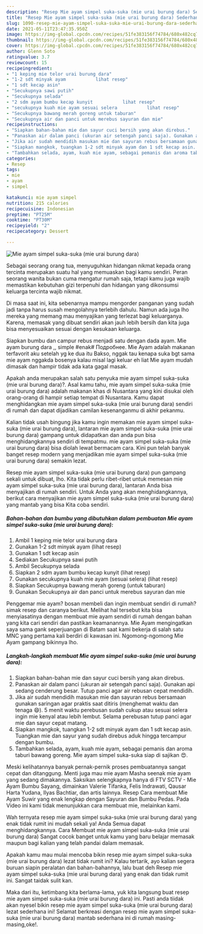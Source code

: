 ```yaml
---
description: "Resep Mie ayam simpel suka-suka (mie urai burung dara) Sederhana Untuk Jualan"
title: "Resep Mie ayam simpel suka-suka (mie urai burung dara) Sederhana Untuk Jualan"
slug: 1090-resep-mie-ayam-simpel-suka-suka-mie-urai-burung-dara-sederhana-untuk-jualan
date: 2021-05-11T23:47:35.950Z
image: https://img-global.cpcdn.com/recipes/51fe383156f74784/680x482cq70/mie-ayam-simpel-suka-suka-mie-urai-burung-dara-foto-resep-utama.jpg
thumbnail: https://img-global.cpcdn.com/recipes/51fe383156f74784/680x482cq70/mie-ayam-simpel-suka-suka-mie-urai-burung-dara-foto-resep-utama.jpg
cover: https://img-global.cpcdn.com/recipes/51fe383156f74784/680x482cq70/mie-ayam-simpel-suka-suka-mie-urai-burung-dara-foto-resep-utama.jpg
author: Glenn Soto
ratingvalue: 3.7
reviewcount: 15
recipeingredient:
- "1 keping mie telor urai burung dara"
- "1-2 sdt minyak ayam           lihat resep"
- "1 sdt kecap asin"
- "Secukupnya sawi putih"
- "Secukupnya selada"
- "2 sdm ayam bumbu kecap kunyit           lihat resep"
- "secukupnya kuah mie ayam sesuai selera           lihat resep"
- "Secukupnya bawang merah goreng untuk taburan"
- "Secukupnya air dan panci untuk merebus sayuran dan mie"
recipeinstructions:
- "Siapkan bahan-bahan mie dan sayur cuci bersih yang akan direbus."
- "Panaskan air dalam panci (ukuran air setengah panci saja). Gunakan api sedang cenderung besar. Tutup panci agar air rebusan cepat mendidih."
- "Jika air sudah mendidih masukan mie dan sayuran rebus bersamaan gunakan saringan agar praktis saat ditiris (menghemat waktu dan tenaga 😄). 5 menit waktu perebusan sudah cukup atau sesuai selera ingin mie kenyal atau lebih lembut. Selama perebusan tutup panci agar mie dan sayur cepat matang."
- "Siapkan mangkok, tuangkan 1-2 sdt minyak ayam dan 1 sdt kecap asin. Tuangkan mie dan sayur yang sudah direbus aduk hingga tercampur dengan bumbu."
- "Tambahkan selada, ayam, kuah mie ayam, sebagai pemanis dan aroma taburi bawang goreng. Mie ayam simpel suka-suka siap di sajikan 😍."
categories:
- Resep
tags:
- mie
- ayam
- simpel

katakunci: mie ayam simpel 
nutrition: 215 calories
recipecuisine: Indonesian
preptime: "PT25M"
cooktime: "PT30M"
recipeyield: "2"
recipecategory: Dessert

---
```



![Mie ayam simpel suka-suka (mie urai burung dara)](https://img-global.cpcdn.com/recipes/51fe383156f74784/680x482cq70/mie-ayam-simpel-suka-suka-mie-urai-burung-dara-foto-resep-utama.jpg)

Sebagai seorang orang tua, menyuguhkan hidangan nikmat kepada orang tercinta merupakan suatu hal yang memuaskan bagi kamu sendiri. Peran seorang  wanita bukan cuma mengatur rumah saja, tetapi kamu juga wajib memastikan kebutuhan gizi terpenuhi dan hidangan yang dikonsumsi keluarga tercinta wajib nikmat.

Di masa  saat ini, kita sebenarnya mampu mengorder panganan yang sudah jadi tanpa harus susah mengolahnya terlebih dahulu. Namun ada juga lho mereka yang memang mau menyajikan yang terlezat bagi keluarganya. Karena, memasak yang dibuat sendiri akan jauh lebih bersih dan kita juga bisa menyesuaikan sesuai dengan kesukaan keluarga. 

Siapkan bumbu dan campur rebus menjadi satu dengan dada ayam. Mie ayam burung dara ,, simple #enak# Подробнее. Mie Ayam adalah makanan terfavorit aku setelah yg ke dua itu Bakso, nggak tau kenapa suka bgt sama mie ayam nggakda bosenya kalau misal lagi keluar eh liat Mie ayam mudah dimasak dan hampir tidak ada kata gagal masak.

Apakah anda merupakan salah satu penyuka mie ayam simpel suka-suka (mie urai burung dara)?. Asal kamu tahu, mie ayam simpel suka-suka (mie urai burung dara) adalah makanan khas di Nusantara yang kini disukai oleh orang-orang di hampir setiap tempat di Nusantara. Kamu dapat menghidangkan mie ayam simpel suka-suka (mie urai burung dara) sendiri di rumah dan dapat dijadikan camilan kesenanganmu di akhir pekanmu.

Kalian tidak usah bingung jika kamu ingin memakan mie ayam simpel suka-suka (mie urai burung dara), lantaran mie ayam simpel suka-suka (mie urai burung dara) gampang untuk didapatkan dan anda pun bisa menghidangkannya sendiri di tempatmu. mie ayam simpel suka-suka (mie urai burung dara) bisa diolah lewat bermacam cara. Kini pun telah banyak banget resep modern yang menjadikan mie ayam simpel suka-suka (mie urai burung dara) semakin lezat.

Resep mie ayam simpel suka-suka (mie urai burung dara) pun gampang sekali untuk dibuat, lho. Kita tidak perlu ribet-ribet untuk memesan mie ayam simpel suka-suka (mie urai burung dara), lantaran Anda bisa menyajikan di rumah sendiri. Untuk Anda yang akan menghidangkannya, berikut cara menyajikan mie ayam simpel suka-suka (mie urai burung dara) yang mantab yang bisa Kita coba sendiri.

<!--inarticleads1-->

##### Bahan-bahan dan bumbu yang dibutuhkan dalam pembuatan Mie ayam simpel suka-suka (mie urai burung dara):

1. Ambil 1 keping mie telor urai burung dara
1. Gunakan 1-2 sdt minyak ayam           (lihat resep)
1. Gunakan 1 sdt kecap asin
1. Sediakan Secukupnya sawi putih
1. Ambil Secukupnya selada
1. Siapkan 2 sdm ayam bumbu kecap kunyit           (lihat resep)
1. Gunakan secukupnya kuah mie ayam (sesuai selera)           (lihat resep)
1. Siapkan Secukupnya bawang merah goreng (untuk taburan)
1. Gunakan Secukupnya air dan panci untuk merebus sayuran dan mie


Penggemar mie ayam? bosan membeli dan ingin membuat sendiri di rumah? simak resep dan caranya berikut. Melihat hal tersebut kita bisa menyiasatinya dengan membuat mie ayam sendiri di rumah dengan bahan yang kita cari sendiri dan pastikan keamanannya. Mie Ayam mengingatkan saya sama gank seperjuangan di Batam saat kami bekerja di salah satu MNC yang pertama kali berdiri di kawasan ini. Ngomong-ngomong Mie Ayam gampang bikinnya lho. 

<!--inarticleads2-->

##### Langkah-langkah membuat Mie ayam simpel suka-suka (mie urai burung dara):

1. Siapkan bahan-bahan mie dan sayur cuci bersih yang akan direbus.
1. Panaskan air dalam panci (ukuran air setengah panci saja). Gunakan api sedang cenderung besar. Tutup panci agar air rebusan cepat mendidih.
1. Jika air sudah mendidih masukan mie dan sayuran rebus bersamaan gunakan saringan agar praktis saat ditiris (menghemat waktu dan tenaga 😄). 5 menit waktu perebusan sudah cukup atau sesuai selera ingin mie kenyal atau lebih lembut. Selama perebusan tutup panci agar mie dan sayur cepat matang.
1. Siapkan mangkok, tuangkan 1-2 sdt minyak ayam dan 1 sdt kecap asin. Tuangkan mie dan sayur yang sudah direbus aduk hingga tercampur dengan bumbu.
1. Tambahkan selada, ayam, kuah mie ayam, sebagai pemanis dan aroma taburi bawang goreng. Mie ayam simpel suka-suka siap di sajikan 😍.


Meski kelihatannya banyak pernak-pernik proses pembuatannya sangat cepat dan ditanggung. Menti juga mau mie ayam Masha seenak mie ayam yang sedang dimakannya. Saksikan selengkapnya hanya di FTV SCTV - Mie Ayam Bumbu Sayang, dimainkan Valerie Tifanka, Felis Indrawati, Qausar Harta Yudana, Ilyas Bachtiar, dan artis lainnya. Resep Cara membuat Mie Ayam Suwir yang enak lengkap dengan Sayuran dan Bumbu Pedas. Pada Video ini kami tidak menunjukkan cara membuat mie, melainkan kami. 

Wah ternyata resep mie ayam simpel suka-suka (mie urai burung dara) yang enak tidak rumit ini mudah sekali ya! Anda Semua dapat menghidangkannya. Cara Membuat mie ayam simpel suka-suka (mie urai burung dara) Sangat cocok banget untuk kamu yang baru belajar memasak maupun bagi kalian yang telah pandai dalam memasak.

Apakah kamu mau mulai mencoba bikin resep mie ayam simpel suka-suka (mie urai burung dara) lezat tidak rumit ini? Kalau tertarik, ayo kalian segera buruan siapin peralatan dan bahan-bahannya, lalu buat deh Resep mie ayam simpel suka-suka (mie urai burung dara) yang enak dan tidak rumit ini. Sangat taidak sulit kan. 

Maka dari itu, ketimbang kita berlama-lama, yuk kita langsung buat resep mie ayam simpel suka-suka (mie urai burung dara) ini. Pasti anda tiidak akan nyesel bikin resep mie ayam simpel suka-suka (mie urai burung dara) lezat sederhana ini! Selamat berkreasi dengan resep mie ayam simpel suka-suka (mie urai burung dara) mantab sederhana ini di rumah masing-masing,oke!.

